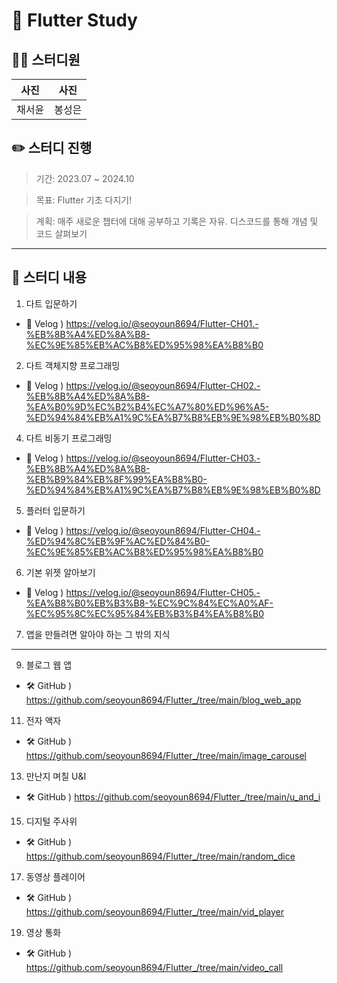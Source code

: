 # 📱 Flutter Study

## 🙋🏻 스터디원
|사진|사진|
|:---:|:---:|
|채서윤|봉성은|

## ✏️ 스터디 진행
> 기간: 2023.07 ~ 2024.10

> 목표: Flutter 기초 다지기!

> 계획: 매주 새로운 챕터에 대해 공부하고 기록은 자유. 디스코드를 통해 개념 및 코드 살펴보기

***

## 📃 스터디 내용
1. 다트 입문하기
- 🔗 Velog ) https://velog.io/@seoyoun8694/Flutter-CH01.-%EB%8B%A4%ED%8A%B8-%EC%9E%85%EB%AC%B8%ED%95%98%EA%B8%B0
2. 다트 객체지향 프로그래밍
- 🔗 Velog ) https://velog.io/@seoyoun8694/Flutter-CH02.-%EB%8B%A4%ED%8A%B8-%EA%B0%9D%EC%B2%B4%EC%A7%80%ED%96%A5-%ED%94%84%EB%A1%9C%EA%B7%B8%EB%9E%98%EB%B0%8D
4. 다트 비동기 프로그래밍
- 🔗 Velog ) https://velog.io/@seoyoun8694/Flutter-CH03.-%EB%8B%A4%ED%8A%B8-%EB%B9%84%EB%8F%99%EA%B8%B0-%ED%94%84%EB%A1%9C%EA%B7%B8%EB%9E%98%EB%B0%8D
5. 플러터 입문하기
- 🔗 Velog ) https://velog.io/@seoyoun8694/Flutter-CH04.-%ED%94%8C%EB%9F%AC%ED%84%B0-%EC%9E%85%EB%AC%B8%ED%95%98%EA%B8%B0
6. 기본 위젯 알아보기
- 🔗 Velog ) https://velog.io/@seoyoun8694/Flutter-CH05.-%EA%B8%B0%EB%B3%B8-%EC%9C%84%EC%A0%AF-%EC%95%8C%EC%95%84%EB%B3%B4%EA%B8%B0
7. 앱을 만들려면 알아야 하는 그 밖의 지식

***

9. 블로그 웹 앱
- 🛠️ GitHub ) https://github.com/seoyoun8694/Flutter_/tree/main/blog_web_app
11. 전자 액자
- 🛠️ GitHub ) https://github.com/seoyoun8694/Flutter_/tree/main/image_carousel
13. 만난지 며칠 U&I
- 🛠️ GitHub ) https://github.com/seoyoun8694/Flutter_/tree/main/u_and_i
15. 디지털 주사위
- 🛠️ GitHub ) https://github.com/seoyoun8694/Flutter_/tree/main/random_dice
17. 동영상 플레이어
- 🛠️ GitHub ) https://github.com/seoyoun8694/Flutter_/tree/main/vid_player
19. 영상 통화
- 🛠️ GitHub ) https://github.com/seoyoun8694/Flutter_/tree/main/video_call
